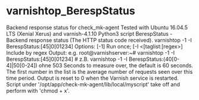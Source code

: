 # varnishtop_BerespStatus
Backend response status for check_mk-agent
Tested with Ubuntu 16.04.5 LTS (Xenial Xerus) and varnish-4.1.10
Python3 script
BerespStatus - Backend response status (The HTTP status code received).
varnishtop -1 -I BerespStatus:[45]0[01234]
Options: [-1] Run once; [-I <[taglist:]regex>] Include by regex
Output: e.g. root@varnishserver:~# varnishtop -1 -I BerespStatus:[45]0[01234] # z.B. varnishtop -1 -I BerespStatus:\(40[0-4]\|50[0-24]\) ohne 503
Seconds to measure over, the default is 60 seconds. The first number in the list is the average number of requests seen over this time period.
Output is reset to 0 when the Varnish service is restarted.
Script under '/opt/app/check-mk-agent/lib/local/myscript' take off and perform with 'chmod + x'.
